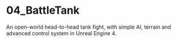 # 04_BattleTank
An open-world head-to-head tank fight, with simple AI, terrain and advanced control system in Unreal Engine 4.


